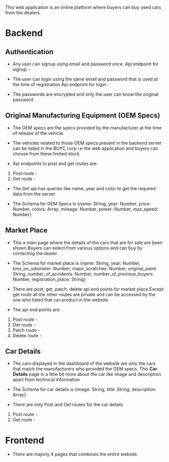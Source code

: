 This web application is an online platform where buyers can buy used cars from the dealers.

# Backend

## Authentication

- Any user can signup using email and password once.
  Api endpoint for signup -

- The user can login using the same email and password that is used at the time of registration
  Api endpoint for login -

- The passwords are encrypted and only the user can know the original password.

## Original Manufacturing Equipment (OEM Specs)

- The OEM specs are the specs provided by the manufacturer at the time of release of the vehicle.
- The vehicles related to those OEM specs present in the backend server can be listed in the BUYC corp i.e the web application and buyers can choose from these limited stock

- Api endpoints to post and get routes are:

1. Post route -
2. Get route -

- The Get api has queries like name, year and color to get the required data from the server.

- The Schema for OEM Specs is {name: String,
  year: Number,
  price: Number,
  colors: Array,
  mileage: Number,
  power: Number,
  max_speed: Number}

## Market Place

- This a main page where the details of the cars that are for sale are been shown.Buyers can select from various options and can buy by contacting the dealer.

- The Schema for market place is {name: String,
  year: Number,
  kms_on_odometer: Number,
  major_scratches: Number,
  original_paint: String,
  number_of_accidents: Number,
  number_of_previous_buyers: Number,
  registration_place: String}

- There are post, get, patch, delete api end points for market place.Except get route all the other routes are private and can be accessed by the one who listed that car product in the website.

- The api end points are:

1. Post route -
2. Get route -
3. Patch route -
4. Delete route -

## Car Details

- The cars displayed in the dashboard of the website are only the cars that match the manufacturers who provided the OEM specs. This <b>Car Details</b> page is a little bit more about the car like image and description apart from technical information

- The Schema for car details is {image: String,
  title: String,
  description: Array}

- There are only Post and Get routes for the car details

1. Post route -
2. Get route -

# Frontend

- There are majorly 4 pages that combines the entire website
